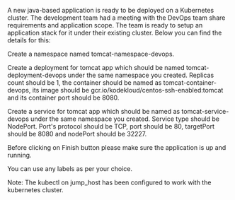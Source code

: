 A new java-based application is ready to be deployed on a Kubernetes cluster. The development team had a meeting with the DevOps team share requirements and application scope. The team is ready to setup an application stack for it under their existing cluster. Below you can find the details for this:


Create a namespace named tomcat-namespace-devops.

Create a deployment for tomcat app which should be named tomcat-deployment-devops under the same namespace you created. Replicas count should be 1, the container should be named as tomcat-container-devops, its image should be gcr.io/kodekloud/centos-ssh-enabled:tomcat and its container port should be 8080.

Create a service for tomcat app which should be named as tomcat-service-devops under the same namespace you created. Service type should be NodePort. Port's protocol should be TCP, port should be 80, targetPort should be 8080 and nodePort should be 32227.

Before clicking on Finish button please make sure the application is up and running.

You can use any labels as per your choice.

Note: The kubectl on jump_host has been configured to work with the kubernetes cluster.